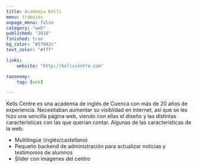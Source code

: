 ```yaml
---
title: Academia Kells
menu: trabajos
onpage_menu: false
category: "web"
published: "2010"
finished: true
bg_color: "#57942c"
text_color: "#fff"

links:
	website: "http://kellscentre.com"

taxonomy:
	tag: [web]

---
```


Kells Centre es una academia de inglés de Cuenca con más de 20 años de experiencia. Necesitaban aumentar su visiblidad en internet, así que se les hizo una sencilla página web, viendo con ellas el diseño y las distintas características con las que querían contar. Algunas de las características de la web:
* Multilingüe (inglés/castellano)
* Pequeño backend de administración para actualizar noticias y testimonios de alumnos
* Slider con imágenes del centro